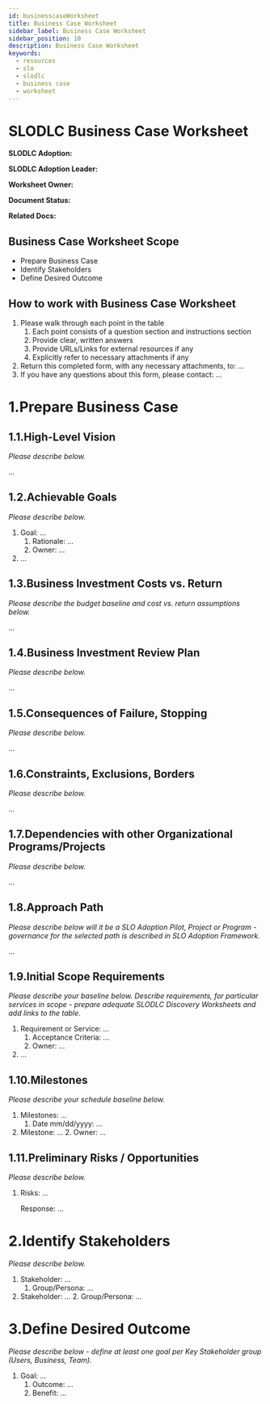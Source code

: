 ```yaml
---
id: businesscaseWorksheet
title: Business Case Worksheet
sidebar_label: Business Case Worksheet
sidebar_position: 10
description: Business Case Worksheet
keywords:
  - resources
  - slo
  - slodlc
  - business case
  - worksheet
---
```


# SLODLC Business Case Worksheet

**SLODLC Adoption:**

**SLODLC Adoption Leader:**

**Worksheet Owner:**

**Document Status:**

**Related Docs:**


## Business Case Worksheet Scope



* Prepare Business Case
* Identify Stakeholders
* Define Desired Outcome


## How to work with Business Case Worksheet



1. Please walk through each point in the table
    1. Each point consists of a question section and instructions section
    2. Provide clear, written answers
    3. Provide URLs/Links for external resources if any
    4. Explicitly refer to necessary attachments if any
2. Return this completed form, with any necessary attachments, to: …
3. If you have any questions about this form, please contact: …


# 1.Prepare Business Case


## 1.1.High-Level Vision

_Please describe below._

 ... 


## 1.2.Achievable Goals

_Please describe below._



1. Goal: ...
    1. Rationale: ...
    2. Owner: ...
2. ...


## 1.3.Business Investment Costs vs. Return

_Please describe the budget baseline and cost vs. return assumptions below._

...


## 1.4.Business Investment Review Plan

_Please describe below._

...


## 1.5.Consequences of Failure, Stopping

_Please describe below._

...


## 1.6.Constraints, Exclusions, Borders

_Please describe below._

...


## 1.7.Dependencies with other Organizational Programs/Projects

_Please describe below._

...


## 1.8.Approach Path

_Please describe below will it be a SLO Adoption Pilot, Project or Program - governance for the selected path is described in SLO Adoption Framework._

...


## 1.9.Initial Scope Requirements

_Please describe your baseline below. Describe requirements, for particular services in scope - prepare adequate SLODLC Discovery Worksheets and add links to the table._



1. Requirement or Service: ...
    1. Acceptance Criteria: ...
    2. Owner: ...
2. ...


## 1.10.Milestones

_Please describe your schedule baseline below._



1. Milestones: ...
    1. Date mm/dd/yyyy: ...
2. Milestone: ...
    2. Owner: ...


## 1.11.Preliminary Risks / Opportunities

_Please describe below._



1. Risks: ...

    Response: ...



# 2.Identify Stakeholders

_Please describe below._



1. Stakeholder: ...
    1. Group/Persona: ...
2. Stakeholder: ...
    2. Group/Persona: ...


# 3.Define Desired Outcome

_Please describe below - define at least one goal per Key Stakeholder group (Users, Business, Team)._



1. Goal: ...
    1. Outcome: ...
    2. Benefit: ...



